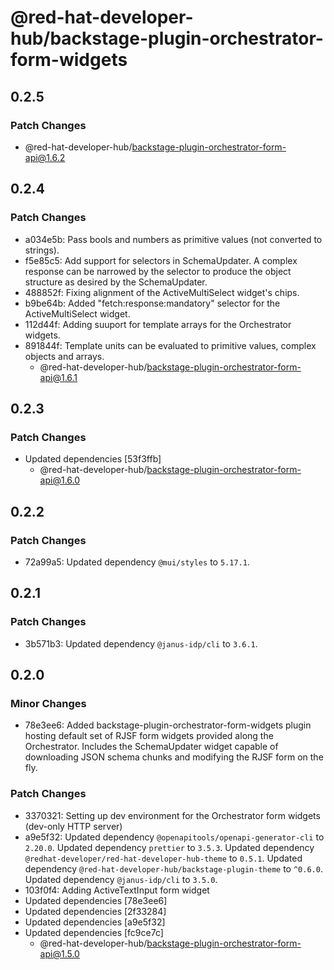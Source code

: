 # @red-hat-developer-hub/backstage-plugin-orchestrator-form-widgets

## 0.2.5

### Patch Changes

- @red-hat-developer-hub/backstage-plugin-orchestrator-form-api@1.6.2

## 0.2.4

### Patch Changes

- a034e5b: Pass bools and numbers as primitive values (not converted to strings).
- f5e85c5: Add support for selectors in SchemaUpdater. A complex response can be narrowed by the selector to produce the object structure as desired by the SchemaUpdater.
- 488852f: Fixing alignment of the ActiveMultiSelect widget's chips.
- b9be64b: Added "fetch:response:mandatory" selector for the ActiveMultiSelect widget.
- 112d44f: Adding suuport for template arrays for the Orchestrator widgets.
- 891844f: Template units can be evaluated to primitive values, complex objects and arrays.
  - @red-hat-developer-hub/backstage-plugin-orchestrator-form-api@1.6.1

## 0.2.3

### Patch Changes

- Updated dependencies [53f3ffb]
  - @red-hat-developer-hub/backstage-plugin-orchestrator-form-api@1.6.0

## 0.2.2

### Patch Changes

- 72a99a5: Updated dependency `@mui/styles` to `5.17.1`.

## 0.2.1

### Patch Changes

- 3b571b3: Updated dependency `@janus-idp/cli` to `3.6.1`.

## 0.2.0

### Minor Changes

- 78e3ee6: Added backstage-plugin-orchestrator-form-widgets plugin hosting default set of RJSF form widgets provided along the Orchestrator. Includes the SchemaUpdater widget capable of downloading JSON schema chunks and modifying the RJSF form on the fly.

### Patch Changes

- 3370321: Setting up dev environment for the Orchestrator form widgets (dev-only HTTP server)
- a9e5f32: Updated dependency `@openapitools/openapi-generator-cli` to `2.20.0`.
  Updated dependency `prettier` to `3.5.3`.
  Updated dependency `@redhat-developer/red-hat-developer-hub-theme` to `0.5.1`.
  Updated dependency `@red-hat-developer-hub/backstage-plugin-theme` to `^0.6.0`.
  Updated dependency `@janus-idp/cli` to `3.5.0`.
- 103f0f4: Adding ActiveTextInput form widget
- Updated dependencies [78e3ee6]
- Updated dependencies [2f33284]
- Updated dependencies [a9e5f32]
- Updated dependencies [fc9ce7c]
  - @red-hat-developer-hub/backstage-plugin-orchestrator-form-api@1.5.0
